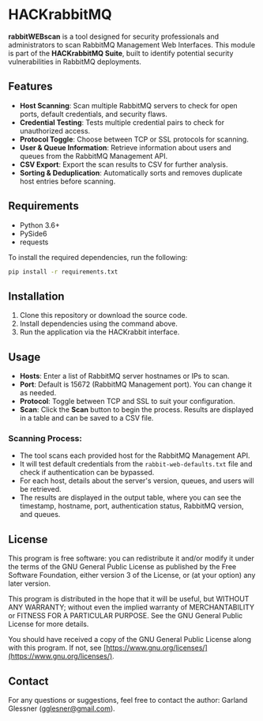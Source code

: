 # HACKrabbitMQ

**rabbitWEBscan** is a tool designed for security professionals and administrators to scan RabbitMQ Management Web Interfaces. This module is part of the **HACKrabbitMQ Suite**, built to identify potential security vulnerabilities in RabbitMQ deployments.

## Features

- **Host Scanning**: Scan multiple RabbitMQ servers to check for open ports, default credentials, and security flaws.
- **Credential Testing**: Tests multiple credential pairs to check for unauthorized access.
- **Protocol Toggle**: Choose between TCP or SSL protocols for scanning.
- **User & Queue Information**: Retrieve information about users and queues from the RabbitMQ Management API.
- **CSV Export**: Export the scan results to CSV for further analysis.
- **Sorting & Deduplication**: Automatically sorts and removes duplicate host entries before scanning.

## Requirements

- Python 3.6+
- PySide6
- requests

To install the required dependencies, run the following:

```bash
pip install -r requirements.txt
````

## Installation

1. Clone this repository or download the source code.
2. Install dependencies using the command above.
3. Run the application via the HACKrabbit interface.

## Usage

* **Hosts**: Enter a list of RabbitMQ server hostnames or IPs to scan.
* **Port**: Default is 15672 (RabbitMQ Management port). You can change it as needed.
* **Protocol**: Toggle between TCP and SSL to suit your configuration.
* **Scan**: Click the **Scan** button to begin the process. Results are displayed in a table and can be saved to a CSV file.

### Scanning Process:

* The tool scans each provided host for the RabbitMQ Management API.
* It will test default credentials from the `rabbit-web-defaults.txt` file and check if authentication can be bypassed.
* For each host, details about the server's version, queues, and users will be retrieved.
* The results are displayed in the output table, where you can see the timestamp, hostname, port, authentication status, RabbitMQ version, and queues.

## License

This program is free software: you can redistribute it and/or modify it under the terms of the GNU General Public License as published by the Free Software Foundation, either version 3 of the License, or (at your option) any later version.

This program is distributed in the hope that it will be useful, but WITHOUT ANY WARRANTY; without even the implied warranty of MERCHANTABILITY or FITNESS FOR A PARTICULAR PURPOSE. See the GNU General Public License for more details.

You should have received a copy of the GNU General Public License along with this program. If not, see [https://www.gnu.org/licenses/](https://www.gnu.org/licenses/).

## Contact

For any questions or suggestions, feel free to contact the author: Garland Glessner ([gglesner@gmail.com](mailto:gglesner@gmail.com)).
